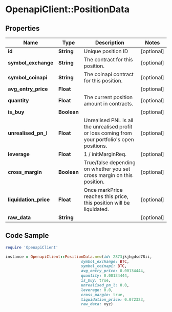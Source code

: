 # OpenapiClient::PositionData

## Properties

Name | Type | Description | Notes
------------ | ------------- | ------------- | -------------
**id** | **String** | Unique position ID | [optional] 
**symbol_exchange** | **String** | The contract for this position. | [optional] 
**symbol_coinapi** | **String** | The coinapi contract for this position. | [optional] 
**avg_entry_price** | **Float** |  | [optional] 
**quantity** | **Float** | The current position amount in contracts. | [optional] 
**is_buy** | **Boolean** |  | [optional] 
**unrealised_pn_l** | **Float** | Unrealised PNL is all the unrealised profit or loss coming from your portfolio&#39;s open positions. | [optional] 
**leverage** | **Float** | 1 / initMarginReq. | [optional] 
**cross_margin** | **Boolean** | True/false depending on whether you set cross margin on this position. | [optional] 
**liquidation_price** | **Float** | Once markPrice reaches this price, this position will be liquidated. | [optional] 
**raw_data** | **String** |  | [optional] 

## Code Sample

```ruby
require 'OpenapiClient'

instance = OpenapiClient::PositionData.new(id: 2873jkjhgdsd78ii,
                                 symbol_exchange: BTC,
                                 symbol_coinapi: BTC,
                                 avg_entry_price: 0.00134444,
                                 quantity: 0.00134444,
                                 is_buy: true,
                                 unrealised_pn_l: 0.0,
                                 leverage: 0.0,
                                 cross_margin: true,
                                 liquidation_price: 0.072323,
                                 raw_data: xyz)
```


